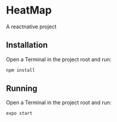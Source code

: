 # HeatMap
A reactnative project


## Installation

Open a Terminal in the project root and run:

```sh
npm install
```

## Running

Open a Terminal in the project root and run:

```sh
expo start
```
